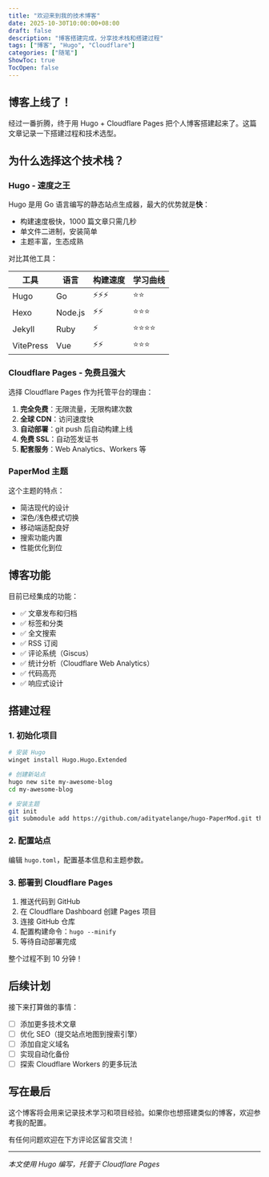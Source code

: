 ```yaml
---
title: "欢迎来到我的技术博客"
date: 2025-10-30T10:00:00+08:00
draft: false
description: "博客搭建完成，分享技术栈和搭建过程"
tags: ["博客", "Hugo", "Cloudflare"]
categories: ["随笔"]
ShowToc: true
TocOpen: false
---
```


## 博客上线了！

经过一番折腾，终于用 Hugo + Cloudflare Pages 把个人博客搭建起来了。这篇文章记录一下搭建过程和技术选型。

## 为什么选择这个技术栈？

### Hugo - 速度之王

Hugo 是用 Go 语言编写的静态站点生成器，最大的优势就是**快**：

- 构建速度极快，1000 篇文章只需几秒
- 单文件二进制，安装简单
- 主题丰富，生态成熟

对比其他工具：

| 工具 | 语言 | 构建速度 | 学习曲线 |
|------|------|----------|---------|
| Hugo | Go | ⚡⚡⚡ | ⭐⭐ |
| Hexo | Node.js | ⚡⚡ | ⭐⭐⭐ |
| Jekyll | Ruby | ⚡ | ⭐⭐⭐⭐ |
| VitePress | Vue | ⚡⚡ | ⭐⭐⭐ |

### Cloudflare Pages - 免费且强大

选择 Cloudflare Pages 作为托管平台的理由：

1. **完全免费**：无限流量，无限构建次数
2. **全球 CDN**：访问速度快
3. **自动部署**：git push 后自动构建上线
4. **免费 SSL**：自动签发证书
5. **配套服务**：Web Analytics、Workers 等

### PaperMod 主题

这个主题的特点：

- 简洁现代的设计
- 深色/浅色模式切换
- 移动端适配良好
- 搜索功能内置
- 性能优化到位

## 博客功能

目前已经集成的功能：

- ✅ 文章发布和归档
- ✅ 标签和分类
- ✅ 全文搜索
- ✅ RSS 订阅
- ✅ 评论系统（Giscus）
- ✅ 统计分析（Cloudflare Web Analytics）
- ✅ 代码高亮
- ✅ 响应式设计

## 搭建过程

### 1. 初始化项目

```bash
# 安装 Hugo
winget install Hugo.Hugo.Extended

# 创建新站点
hugo new site my-awesome-blog
cd my-awesome-blog

# 安装主题
git init
git submodule add https://github.com/adityatelange/hugo-PaperMod.git themes/PaperMod
```

### 2. 配置站点

编辑 `hugo.toml`，配置基本信息和主题参数。

### 3. 部署到 Cloudflare Pages

1. 推送代码到 GitHub
2. 在 Cloudflare Dashboard 创建 Pages 项目
3. 连接 GitHub 仓库
4. 配置构建命令：`hugo --minify`
5. 等待自动部署完成

整个过程不到 10 分钟！

## 后续计划

接下来打算做的事情：

- [ ] 添加更多技术文章
- [ ] 优化 SEO（提交站点地图到搜索引擎）
- [ ] 添加自定义域名
- [ ] 实现自动化备份
- [ ] 探索 Cloudflare Workers 的更多玩法

## 写在最后

这个博客将会用来记录技术学习和项目经验。如果你也想搭建类似的博客，欢迎参考我的配置。

有任何问题欢迎在下方评论区留言交流！

---

*本文使用 Hugo 编写，托管于 Cloudflare Pages*
